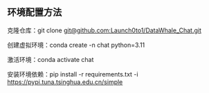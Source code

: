 

## 环境配置方法
克隆仓库：git clone [git@github.com:Launch0to1/DataWhale_Chat.git](https://github.com/Launch0to1/DataWhale_Chat.git)

创建虚拟环境：conda create -n chat python=3.11

激活环境：conda activate chat

安装环境依赖：pip install -r requirements.txt -i https://pypi.tuna.tsinghua.edu.cn/simple